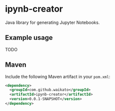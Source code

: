 # ipynb-creator
Java library for generating Jupyter Notebooks.

## Example usage

TODO

## Maven

Include the following Maven artifact in your `pom.xml`:

```xml
<dependency>
  <groupId>com.github.waikato</groupId>
  <artifactId>ipynb-creator</artifactId>
  <version>0.0.1-SNAPSHOT</version>
</dependency>
```
